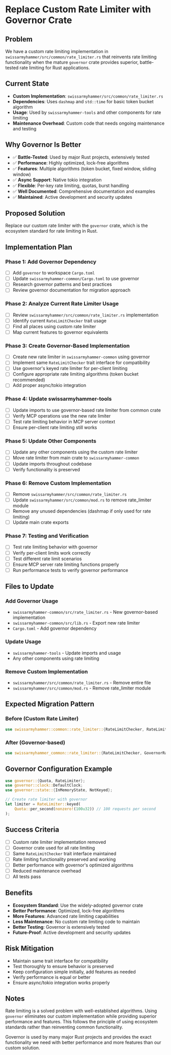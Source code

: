 # Replace Custom Rate Limiter with Governor Crate

## Problem
We have a custom rate limiting implementation in `swissarmyhammer/src/common/rate_limiter.rs` that reinvents rate limiting functionality when the mature `governor` crate provides superior, battle-tested rate limiting for Rust applications.

## Current State
- **Custom Implementation**: `swissarmyhammer/src/common/rate_limiter.rs`
- **Dependencies**: Uses `dashmap` and `std::time` for basic token bucket algorithm
- **Usage**: Used by `swissarmyhammer-tools` and other components for rate limiting
- **Maintenance Overhead**: Custom code that needs ongoing maintenance and testing

## Why Governor Is Better
- ✅ **Battle-Tested**: Used by major Rust projects, extensively tested
- ✅ **Performance**: Highly optimized, lock-free algorithms
- ✅ **Features**: Multiple algorithms (token bucket, fixed window, sliding window)
- ✅ **Async Support**: Native tokio integration
- ✅ **Flexible**: Per-key rate limiting, quotas, burst handling
- ✅ **Well Documented**: Comprehensive documentation and examples
- ✅ **Maintained**: Active development and security updates

## Proposed Solution
Replace our custom rate limiter with the `governor` crate, which is the ecosystem standard for rate limiting in Rust.

## Implementation Plan

### Phase 1: Add Governor Dependency
- [ ] Add `governor` to workspace `Cargo.toml`
- [ ] Update `swissarmyhammer-common/Cargo.toml` to use governor
- [ ] Research governor patterns and best practices
- [ ] Review governor documentation for migration approach

### Phase 2: Analyze Current Rate Limiter Usage
- [ ] Review `swissarmyhammer/src/common/rate_limiter.rs` implementation
- [ ] Identify current `RateLimitChecker` trait usage
- [ ] Find all places using custom rate limiter
- [ ] Map current features to governor equivalents

### Phase 3: Create Governor-Based Implementation
- [ ] Create new rate limiter in `swissarmyhammer-common` using governor
- [ ] Implement same `RateLimitChecker` trait interface for compatibility
- [ ] Use governor's keyed rate limiter for per-client limiting
- [ ] Configure appropriate rate limiting algorithms (token bucket recommended)
- [ ] Add proper async/tokio integration

### Phase 4: Update swissarmyhammer-tools
- [ ] Update imports to use governor-based rate limiter from common crate
- [ ] Verify MCP operations use the new rate limiter
- [ ] Test rate limiting behavior in MCP server context
- [ ] Ensure per-client rate limiting still works

### Phase 5: Update Other Components
- [ ] Update any other components using the custom rate limiter
- [ ] Move rate limiter from main crate to `swissarmyhammer-common`
- [ ] Update imports throughout codebase
- [ ] Verify functionality is preserved

### Phase 6: Remove Custom Implementation
- [ ] Remove `swissarmyhammer/src/common/rate_limiter.rs`
- [ ] Update `swissarmyhammer/src/common/mod.rs` to remove rate_limiter module
- [ ] Remove any unused dependencies (dashmap if only used for rate limiting)
- [ ] Update main crate exports

### Phase 7: Testing and Verification
- [ ] Test rate limiting behavior with governor
- [ ] Verify per-client limits work correctly
- [ ] Test different rate limit scenarios
- [ ] Ensure MCP server rate limiting functions properly
- [ ] Run performance tests to verify governor performance

## Files to Update

### Add Governor Usage
- `swissarmyhammer-common/src/rate_limiter.rs` - New governor-based implementation
- `swissarmyhammer-common/src/lib.rs` - Export new rate limiter
- `Cargo.toml` - Add governor dependency

### Update Usage
- `swissarmyhammer-tools` - Update imports and usage
- Any other components using rate limiting

### Remove Custom Implementation
- `swissarmyhammer/src/common/rate_limiter.rs` - Remove entire file
- `swissarmyhammer/src/common/mod.rs` - Remove rate_limiter module

## Expected Migration Pattern

### Before (Custom Rate Limiter)
```rust
use swissarmyhammer::common::rate_limiter::{RateLimitChecker, RateLimiter};
```

### After (Governor-based)
```rust
use swissarmyhammer_common::rate_limiter::{RateLimitChecker, GovernorRateLimiter};
```

## Governor Configuration Example
```rust
use governor::{Quota, RateLimiter};
use governor::clock::DefaultClock;
use governor::state::{InMemoryState, NotKeyed};

// Create rate limiter with governor
let limiter = RateLimiter::keyed(
    Quota::per_second(nonzero!(100u32)) // 100 requests per second
);
```

## Success Criteria
- [ ] Custom rate limiter implementation removed
- [ ] Governor crate used for all rate limiting
- [ ] Same `RateLimitChecker` trait interface maintained
- [ ] Rate limiting functionality preserved and working
- [ ] Better performance with governor's optimized algorithms
- [ ] Reduced maintenance overhead
- [ ] All tests pass

## Benefits
- **Ecosystem Standard**: Use the widely-adopted governor crate
- **Better Performance**: Optimized, lock-free algorithms
- **More Features**: Advanced rate limiting capabilities
- **Less Maintenance**: No custom rate limiting code to maintain
- **Better Testing**: Governor is extensively tested
- **Future-Proof**: Active development and security updates

## Risk Mitigation
- Maintain same trait interface for compatibility
- Test thoroughly to ensure behavior is preserved
- Keep configuration simple initially, add features as needed
- Verify performance is equal or better
- Ensure async/tokio integration works properly

## Notes
Rate limiting is a solved problem with well-established algorithms. Using `governor` eliminates our custom implementation while providing superior performance and features. This follows the principle of using ecosystem standards rather than reinventing common functionality.

Governor is used by many major Rust projects and provides the exact functionality we need with better performance and more features than our custom solution.